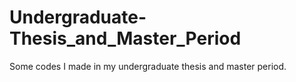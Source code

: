 # Undergraduate-Thesis_and_Master_Period
Some codes I made in my undergraduate thesis and master period.
